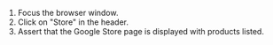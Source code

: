 1. Focus the browser window.
2. Click on "Store" in the header.
3. Assert that the Google Store page is displayed with products listed.